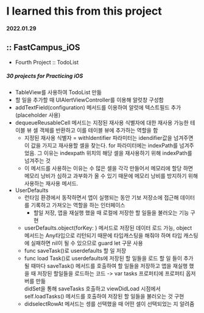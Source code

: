 # I learned this from this project
#### 2022.01.29

## :: FastCampus_iOS

- Fourth Project :: TodoList

##### 30 projects for Practicing iOS


* TableView를 사용하여 TodoList 만듦
* 할 일을 추가할 때 UIAlertViewController를 이용해 알럿창 구성함 
* addTextField(configuration) 메서드를 이용하여 알럿에 텍스트필드 추가 (placeholder 사용)
* dequeueReusableCell 메서드는 지정된 재사용 식별자에 대한 재사용 가능한 테이블 뷰 셀 객체를 반환하고 이를 테이블 뷰에 추가하는 역할을 함
    - 지정된 재사용 식별자 = withIdentifier 파라미터는 idendifier값을 넘겨주면 이 값을 가지고 재사용할 셀을 찾는다. for 파라미터에는 indexPath를 넘겨주었음. 그 이유는 indexpath 위치의 해당 셀을 재사용하기 위해 indexPath를 넘겨주는 것
    - 이 메서드를 사용하는 이유는 수 많은 셀을 각각 만들어서 메모리에 할당 하면 메모리 낭비가 심하고 과부화가 올 수 있기 때문에 메모리 낭비를 방지하기 위해 사용하는 재사용 메서드. 
* UserDefaults
    - 런타임 환경에서 동작하면서 앱이 실행되는 동안 기보 저장소에 접근해 데이터를 기록하고 가져오는 역할을 하는 인터페이스  
        - 할일 저장, 앱을 재실행 했을 때 로컬에 저장한 할 일들을 불러오는 기능 구현
    - userDefaults.object(forKey: ) 메서드로 저장된 데이터 로드 가능, object 메서드는 Any타입으로 리턴되기 때문에 타입캐스팅을 해줘야 하며 타입 캐스팅에 실패하면 nil이 될 수 있으므로 guard let 구문 사용
    - func saveTask()로 userdefaults 할 일 저장
    - func load Task()로 userdefaults에 저장된 할 일들을 로드
    할 일 들이 추가될 때마다 saveTask() 메서드를 호출하여 할 일들을 저장하고 앱을 재실행 했을 때 저장된 할일들을 로드하는 코드 -> var tasks 프로퍼티에 프로퍼티 옵저버를 만듦  
    didSet을 통해 saveTasks 호출하고 viewDidLoad 시점에서 self.loadTasks() 메서드를 호출하여 저장된 할 일들을 불러오는 것 구현
    - didselectRowAt 메서드는 셍를 선택했을 때 어떤 셀이 선택되었는 지 알려줌
    
